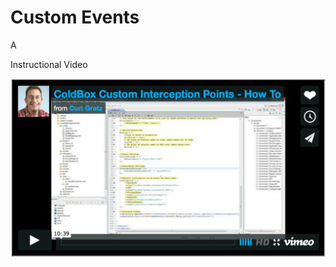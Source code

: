 # Custom Events

A

Instructional Video

<a href="https://vimeo.com/17409335">![](video_customInterceptionPoints.png)</a>

